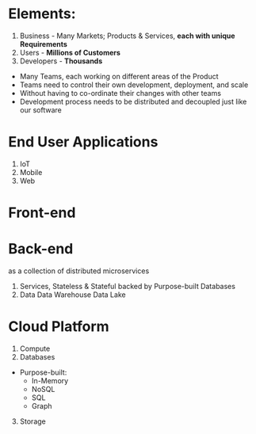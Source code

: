 # Elements:
1. Business - Many Markets; Products & Services, **each with unique Requirements**
2. Users - **Millions of Customers**
3. Developers - **Thousands**

* Many Teams, each working on different areas of the Product
* Teams need to control their own development, deployment, and scale
* Without having to co-ordinate their changes with other teams
* Development process needs to be distributed and decoupled just like our software

# End User Applications
1. IoT
2. Mobile
3. Web

# Front-end

# Back-end
as a collection of distributed microservices

1. Services, Stateless & Stateful backed by Purpose-built Databases
2. Data
Data Warehouse
Data Lake

# Cloud Platform
1. Compute
2. Databases
* Purpose-built:
   * In-Memory
   * NoSQL
   * SQL
   * Graph
3. Storage
